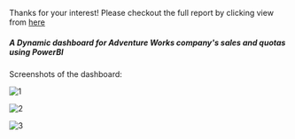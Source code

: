 Thanks for your interest! Please checkout the full report by clicking view from [here](https://github.com/tonCodesData/adventure-works-sales-report-powerBI/blob/main/Project%20Revenue%20analysis%20of%20Adventure%20Works.pbix)

##### A Dynamic dashboard for Adventure Works company's sales and quotas using PowerBI
Screenshots of the dashboard:

![1](https://github.com/tonCodesData/adventure-works-sales-report-powerBI/assets/124179394/c1bb72ec-57c8-426f-bb3f-f491c2dbc377)


![2](https://github.com/tonCodesData/adventure-works-sales-report-powerBI/assets/124179394/894c9bae-a23e-44f8-935a-cb54a2e0b684)


![3](https://github.com/tonCodesData/adventure-works-sales-report-powerBI/assets/124179394/2c4eed0a-f0ff-45a9-b64f-f30cf2585ea1)






